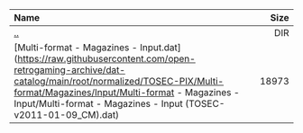 |Name|Size|
|:---|---:|
|[..](../index.html)|DIR|
|[Multi-format - Magazines - Input.dat](https://raw.githubusercontent.com/open-retrogaming-archive/dat-catalog/main/root/normalized/TOSEC-PIX/Multi-format/Magazines/Input/Multi-format - Magazines - Input/Multi-format - Magazines - Input (TOSEC-v2011-01-09_CM).dat)|18973|
